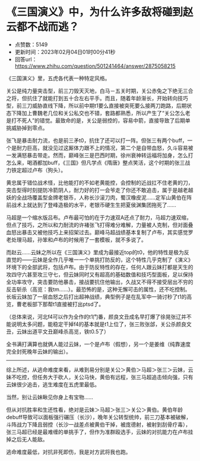 # 《三国演义》中，为什么许多敌将碰到赵云都不战而逃？
- 点赞数：5149
- 更新时间：2023年02月04日01时00分41秒
- 回答url：https://www.zhihu.com/question/501241464/answer/2875058215
<body>
 <p data-pid="HEoPkmmf">《三国演义》里，五虎各代表一种特定风格。</p>
 <p data-pid="f5Lr4vtg">关公是纯力量突击型，前三刀毁天灭地，白马－五关时期，关公赤兔之下绝无三合之将，但抗住了就能打到五十合左右平手。而且，随着年龄渐长，开始转向技巧型，前三刀威胁直线下降，所以前中期t1要么直接被突死要么接两刀跑路，后期状态下降加上曹魏老几位和关公私交也不错，套路都熟悉，所以产生了“关公怎么老是打不死人”的错觉。最致命的是，关公是弱控的，容易中箭，直接导致了后期单挑威胁掉到零点。</p>
 <p data-pid="IvEjZrBy">张飞是暴击耐力流，也是前三矛t0，抗住了还可以打一阵。但张三有两个buff，一个是耐力巨高，就没见过这厮体力跟不上的情况，第二个是自带血怒，久斗容易被一发满怒暴击带走。然而，巅峰张三是巴西时期，徐州衰神转运福将加身，怎么打怎么来，喝酒都加buff，《三国》但凡学点《隋唐》整点笑活，这个时期的张三战力铁定超过卢布（狗头）。</p>
 <p data-pid="BYqPjyAf">黄忠属于错位战术怪，比他能打的不如老黄能控，会控制的近战扛不住老黄的刀，突击型得时刻提防冷箭阴人，耐力好的打一会爷走了你还不敢追击，属于是越老越妖的全战场覆盖型金牌老银币，人称长沙滚刀肉，蜀汉橡皮泥……定军山黄伯在阵前战术上就达到了登峰造极的水平，老银币硬生生把夏侯渊集团拖死了……</p>
 <p data-pid="SK5b7LmZ">马超是一个缩水版吕布。卢布最可怕的在于力速双A还点了耐力，马超力速双缩，但点了技巧，之所以和力耐流的许褚张飞打得难分难解，力量被人克制，但对面叠血怒出暴击又被他技巧上来招架过去。巅峰马超战绩基本复制了卢布，其实感觉罗老处理马超，孙笨和卢布的时候用了一套模板，就不多说了。</p>
 <p data-pid="siDTtHYV">而赵云……云妹之所以在《三国演义》里成为最接近top的t0，他的特性是极为反直觉的——云妹是全作几乎唯一一个单挑打防反的，这个特性几乎克制了《演义》环境下的全部武将，包括卢布。由于防反特性的存在，任何人跟云妹打都是天生的攻四守六甚至攻三守七，但云妹同时又有超高的基础数值和技巧型面板，足以保持全功率攻守，突击要防他暴击，接战要抗住他输出，久战又不得不接受层出不穷的反击斩杀（高览：我tm……）。最恐怖的是，这种无懈可击的属性，还不吃控制。长坂云妹加了一层血怒之后打出超神战绩，典型例子是在乱军中一骑讨秒了t1的高览，曹老板部下那帮t1直接被打出ptsd了。</p>
 <p data-pid="1AE-B7cP">（总体来说，河北f4可以作为全作的t1门番，颜良文丑成名早打爆了徐晃张辽并不能说明太多问题，能稳定干掉f4的基本就是t1上位了，张三败张郃，关公杀颜良文丑，云妹出道平文丑巅峰杀高览，铁t0.5了）</p>
 <p data-pid="C1C35qIQ">全书满打满算也就俩人能过云妹，一个是卢布（假想），另一个是姜维（纯靠速度完全封死晚年云妹的输出）。</p>
 <hr>
 <p data-pid="NJEevvAx">综上所述，从逃命难度来看，从难到易分别是关公＞黄伯＞马超＞张三＞云妹，云妹不吃控，但任务大于砍人，关公马快，黄伯有远程，张三马超追击倾向强，只有云妹很少追击，逃生难度在五虎里最低。</p>
 <p data-pid="Bsi5wWz5">当然，别让云妹瞅见你身上有宝物……</p>
 <p data-pid="PTtu2Qi0">但从对抗胜率和生还性看，绝对是云妹＞马超＞张三＞关公＞黄伯。黄伯年龄debuff导致可以面板强行碾压（长沙），晚年关公转型统帅，前三刀基本被破解，斗阵战力下降且弱控（长沙一战差点被黄伯干掉，被庞德射，被射到刮骨疗毒），张三马超已经是最难缠的单挑手了，但作为准群殴选手，云妹的对抗能力在卢布挂掉之后无人能敌。</p>
 <p data-pid="-LvcjDfs">逃命难度最低，对抗非死即伤，我是对方武将我也跑。</p>
</body>